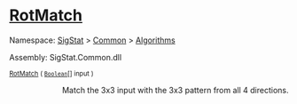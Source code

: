 # [RotMatch](./PatternMatching3x3-100664166.md)

Namespace: [SigStat]() > [Common](./../../README.md) > [Algorithms](./../README.md)

Assembly: SigStat.Common.dll

<sub>[RotMatch](./PatternMatching3x3-100664166.md) ( [`Boolean`](https://docs.microsoft.com/en-us/dotnet/api/System.Boolean)[] input )         <div style = "text-align: right" >Match the 3x3 input with the 3x3 pattern from all 4 directions.</div></sub>
